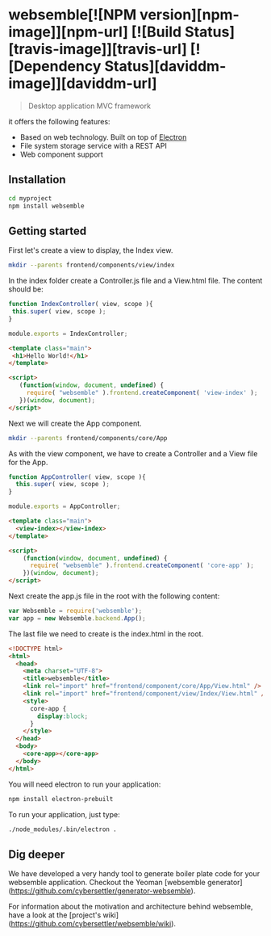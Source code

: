 # websemble[![NPM version][npm-image]][npm-url] [![Build Status][travis-image]][travis-url] [![Dependency Status][daviddm-image]][daviddm-url]
> Desktop application MVC framework

it offers the following features:

* Based on web technology. Built on top of [Electron](http://electron.atom.io/)
* File system storage service with a REST API
* Web component support

## Installation

```bash
cd myproject
npm install websemble
```

## Getting started

First let's create a view to display, the Index view.

```bash
mkdir --parents frontend/components/view/index
```

In the index folder create a Controller.js file and a View.html file.
The content should be:

```javascript
function IndexController( view, scope ){
 this.super( view, scope );
}

module.exports = IndexController;
```

```html
<template class="main">
 <h1>Hello World!</h1>
</template>

<script>
   (function(window, document, undefined) {
     require( "websemble" ).frontend.createComponent( 'view-index' );
   })(window, document);
</script>
```

Next we will create the App component.

```bash
mkdir --parents frontend/components/core/App
```

As with the view component, we have to create a Controller and a
View file for the App.

```javascript
function AppController( view, scope ){
  this.super( view, scope );
}

module.exports = AppController;
```

```html
<template class="main">
  <view-index></view-index>
</template>

<script>
    (function(window, document, undefined) {
      require( "websemble" ).frontend.createComponent( 'core-app' );
    })(window, document);
</script>
```

Next create the app.js file in the root with the following content:

```javascript
var Websemble = require('websemble');
var app = new Websemble.backend.App();
```

The last file we need to create is the index.html in the root.

```html
<!DOCTYPE html>
<html>
  <head>
    <meta charset="UTF-8">
    <title>websemble</title>
    <link rel="import" href="frontend/component/core/App/View.html" />
    <link rel="import" href="frontend/component/view/Index/View.html" />
    <style>
      core-app {
        display:block;
      }
    </style>
  </head>
  <body>
    <core-app></core-app>
  </body>
</html>
```

You will need electron to run your application:

```bash
npm install electron-prebuilt
```

To run your application, just type:

```bash
./node_modules/.bin/electron .
```

## Dig deeper

We have developed a very handy tool to generate boiler plate code for
your websemble application. Checkout the Yeoman [websemble generator]
(https://github.com/cybersettler/generator-websemble).

For information about the motivation and architecture behind websemble,
have a look at the [project's wiki]
(https://github.com/cybersettler/websemble/wiki).
